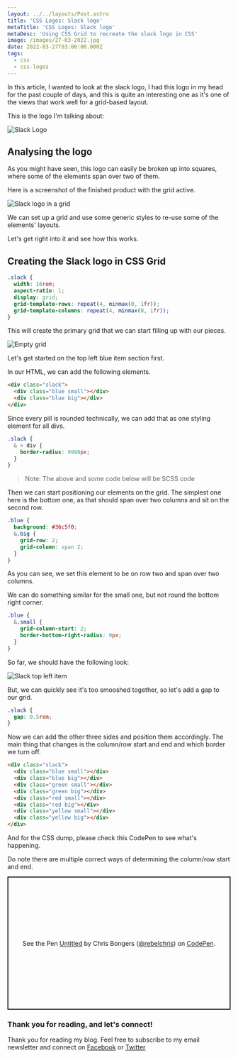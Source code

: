```yaml
---
layout: ../../layouts/Post.astro
title: 'CSS Logos: Slack logo'
metaTitle: 'CSS Logos: Slack logo'
metaDesc: 'Using CSS Grid to recreate the slack logo in CSS'
image: /images/27-03-2022.jpg
date: 2022-03-27T03:00:00.000Z
tags:
  - css
  - css-logos
---
```


In this article, I wanted to look at the slack logo, I had this logo in my head for the past couple of days, and this is quite an interesting one as it's one of the views that work well for a grid-based layout.

This is the logo I'm talking about:

![Slack Logo](https://cdn.hashnode.com/res/hashnode/image/upload/v1647545127005/74GQszMw8.png)

## Analysing the logo

As you might have seen, this logo can easily be broken up into squares, where some of the elements span over two of them.

Here is a screenshot of the finished product with the grid active.

![Slack logo in a grid](https://cdn.hashnode.com/res/hashnode/image/upload/v1647546768608/7ja7na-ut.png)

We can set up a grid and use some generic styles to re-use some of the elements' layouts.

Let's get right into it and see how this works.

## Creating the Slack logo in CSS Grid

```css
.slack {
  width: 16rem;
  aspect-ratio: 1;
  display: grid;
  grid-template-rows: repeat(4, minmax(0, 1fr));
  grid-template-columns: repeat(4, minmax(0, 1fr));
}
```

This will create the primary grid that we can start filling up with our pieces.

![Empty grid](https://cdn.hashnode.com/res/hashnode/image/upload/v1647545434030/4_wh-ljTU.png)

Let's get started on the top left blue item section first.

In our HTML, we can add the following elements.

```html
<div class="slack">
  <div class="blue small"></div>
  <div class="blue big"></div>
</div>
```

Since every pill is rounded technically, we can add that as one styling element for all divs.

```css
.slack {
  & > div {
    border-radius: 9999px;
  }
}
```

> Note: The above and some code below will be SCSS code

Then we can start positioning our elements on the grid. The simplest one here is the bottom one, as that should span over two columns and sit on the second row.

```css
.blue {
  background: #36c5f0;
  &.big {
    grid-row: 2;
    grid-column: span 2;
  }
}
```

As you can see, we set this element to be on row two and span over two columns.

We can do something similar for the small one, but not round the bottom right corner.

```css
.blue {
  &.small {
    grid-column-start: 2;
    border-bottom-right-radius: 0px;
  }
}
```

So far, we should have the following look:

![Slack top left item](https://cdn.hashnode.com/res/hashnode/image/upload/v1647546232694/ZoWhY2PhS.png)

But, we can quickly see it's too smooshed together, so let's add a gap to our grid.

```css
.slack {
  gap: 0.5rem;
}
```

Now we can add the other three sides and position them accordingly. The main thing that changes is the column/row start and end and which border we turn off.

```html
<div class="slack">
  <div class="blue small"></div>
  <div class="blue big"></div>
  <div class="green small"></div>
  <div class="green big"></div>
  <div class="red small"></div>
  <div class="red big"></div>
  <div class="yellow small"></div>
  <div class="yellow big"></div>
</div>
```

And for the CSS dump, please check this CodePen to see what's happening.

Do note there are multiple correct ways of determining the column/row start and end.

<p class="codepen" data-height="300" data-default-tab="result" data-slug-hash="LYeGOQg" data-user="rebelchris" style="height: 300px; box-sizing: border-box; display: flex; align-items: center; justify-content: center; border: 2px solid; margin: 1em 0; padding: 1em;">
  <span>See the Pen <a href="https://codepen.io/rebelchris/pen/LYeGOQg">
  Untitled</a> by Chris Bongers (<a href="https://codepen.io/rebelchris">@rebelchris</a>)
  on <a href="https://codepen.io">CodePen</a>.</span>
</p>
<script async src="https://cpwebassets.codepen.io/assets/embed/ei.js"></script>

### Thank you for reading, and let's connect!

Thank you for reading my blog. Feel free to subscribe to my email newsletter and connect on [Facebook](https://www.facebook.com/DailyDevTipsBlog) or [Twitter](https://twitter.com/DailyDevTips1)
